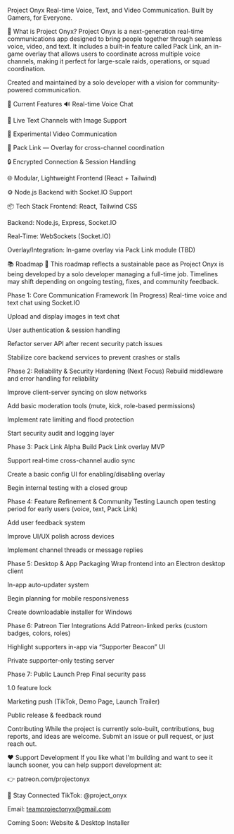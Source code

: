 Project Onyx
Real-time Voice, Text, and Video Communication. Built by Gamers, for Everyone.


📌 What is Project Onyx?
Project Onyx is a next-generation real-time communications app designed to bring people together through seamless voice, video, and text. It includes a built-in feature called Pack Link, an in-game overlay that allows users to coordinate across multiple voice channels, making it perfect for large-scale raids, operations, or squad coordination.

Created and maintained by a solo developer with a vision for community-powered communication.

🚀 Current Features
🔊 Real-time Voice Chat

💬 Live Text Channels with Image Support

🎥 Experimental Video Communication

🔗 Pack Link — Overlay for cross-channel coordination

🔒 Encrypted Connection & Session Handling

🌐 Modular, Lightweight Frontend (React + Tailwind)

⚙️ Node.js Backend with Socket.IO Support

📦 Tech Stack
Frontend: React, Tailwind CSS

Backend: Node.js, Express, Socket.IO

Real-Time: WebSockets (Socket.IO)

Overlay/Integration: In-game overlay via Pack Link module (TBD)

📚 Roadmap
🎯 This roadmap reflects a sustainable pace as Project Onyx is being developed by a solo developer managing a full-time job. Timelines may shift depending on ongoing testing, fixes, and community feedback.

Phase 1: Core Communication Framework (In Progress)
Real-time voice and text chat using Socket.IO

Upload and display images in text chat

User authentication & session handling

Refactor server API after recent security patch issues

Stabilize core backend services to prevent crashes or stalls

Phase 2: Reliability & Security Hardening (Next Focus)
Rebuild middleware and error handling for reliability

Improve client-server syncing on slow networks

Add basic moderation tools (mute, kick, role-based permissions)

Implement rate limiting and flood protection

Start security audit and logging layer

Phase 3: Pack Link Alpha
Build Pack Link overlay MVP

Support real-time cross-channel audio sync

Create a basic config UI for enabling/disabling overlay

Begin internal testing with a closed group

Phase 4: Feature Refinement & Community Testing
Launch open testing period for early users (voice, text, Pack Link)

Add user feedback system

Improve UI/UX polish across devices

Implement channel threads or message replies

Phase 5: Desktop & App Packaging
Wrap frontend into an Electron desktop client

In-app auto-updater system

Begin planning for mobile responsiveness

Create downloadable installer for Windows

Phase 6: Patreon Tier Integrations
Add Patreon-linked perks (custom badges, colors, roles)

Highlight supporters in-app via “Supporter Beacon” UI

Private supporter-only testing server

Phase 7: Public Launch Prep
Final security pass

1.0 feature lock

Marketing push (TikTok, Demo Page, Launch Trailer)

Public release & feedback round

 Contributing
While the project is currently solo-built, contributions, bug reports, and ideas are welcome. Submit an issue or pull request, or just reach out.

❤️ Support Development
If you like what I'm building and want to see it launch sooner, you can help support development at:

👉 patreon.com/projectonyx

📣 Stay Connected
TikTok: @project_onyx

Email: teamprojectonyx@gmail.com

Coming Soon: Website & Desktop Installer
